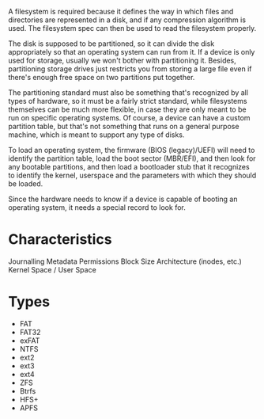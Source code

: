 A filesystem is required because it defines the way in which files and directories are represented in a disk, and if any compression algorithm is used. The filesystem spec can then be used to read the filesystem properly.

The disk is supposed to be partitioned, so it can divide the disk appropriately so that an operating system can run from it. If a device is only used for storage, usually we won't bother with partitioning it. Besides, partitioning storage drives just restricts you from storing a large file even if there's enough free space on two partitions put together.

The partitioning standard must also be something that's recognized by all types of hardware, so it must be a fairly strict standard, while filesystems themselves can be much more flexible, in case they are only meant to be run on specific operating systems. Of course, a device can have a custom partition table, but that's not something that runs on a general purpose machine, which is meant to support any type of disks.

To load an operating system, the firmware (BIOS (legacy)/UEFI) will need to identify the partition table, load the boot sector (MBR/EFI), and then look for any bootable partitions, and then load a bootloader stub that it recognizes to identify the kernel, userspace and the parameters with which they should be loaded.

Since the hardware needs to know if a device is capable of booting an operating system, it needs a special record to look for.
# Characteristics
Journalling
Metadata
Permissions
Block Size
Architecture (inodes, etc.)
Kernel Space / User Space
# Types
- FAT
- FAT32
- exFAT
- NTFS
- ext2
- ext3
- ext4
- ZFS
- Btrfs
- HFS+
- APFS